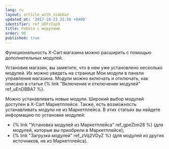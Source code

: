 ```yaml
---
lang: ru
layout: article_with_sidebar
updated_at: '2017-10-23 21:56 +0400'
identifier: ref_UOFzIxp9
title: Работа с модулями
order: 90
published: true
---
```

Функциональность X-Cart магазина можно расширить с помощью дополнительных модулей.  

Установив магазин, вы заметите, что в нем уже установлено несколько модулей. Их можно увидеть на странице Мои модули в панели управления магазина. Модули можно включать и отключать, как описано в статье {% link "Включение и отключение модулей" ref_uEnDBBA7 %}.

Можно устанавливать новые модули. Широкий выбор модулей доступен в X-Cart Маркетплейсе. Также, есть возможность устанавливать модули не из Маркетплейса. В этих статьях вы найдете информацию по установке модулей: 

*   {% link "Установка модулей из Маркетплейса" ref_gpeZtm28 %} (для модулей, которые вы приобрели в Маркетплейсе);
*   {% link "Загрузка модулей" ref_zVq2VDyZ %} (для модулей из других источников, не из Маркетплейса).
